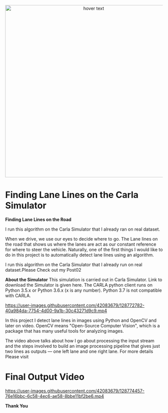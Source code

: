 <p align="center">
  <img src="./assets/Robocomp.png" width="550" title="hover text">
</p>


# **Finding Lane Lines on the Carla Simulator**

**Finding Lane Lines on the Road**

I run this algorithm on the Carla Simulator that I already ran on real dataset. 

When we drive, we use our eyes to decide where to go. The Lane lines on the road that shows us where the lanes are act as our constant reference for where to steer the vehicle. Naturally, one of the first things I would like to do in this project is to automatically detect lane lines using an algorithm.

I run this algorithm on the Carla Simulator that I already run on real dataset.Please Check out my Post02

**About the Simulator**
This simulation is carried out in Carla Simulator. Link to download the Simulator is given here. The CARLA python client runs on Python 3.5.x or Python 3.6.x (x is any number). Python 3.7 is not compatible with CARLA.

https://user-images.githubusercontent.com/42083679/128772782-40a984da-7754-4d00-9a1b-30c43271d9c9.mp4





In this project I detect lane lines in images using Python and OpenCV and later on video.  OpenCV means "Open-Source Computer Vision", which is a package that has many useful tools for analyzing images.  

The video above talks about how I go about processing the input stream and the steps involved to build an image processing pipeline that gives just two lines as outputs — one left lane and one right lane. For more details Please visit


# Final Output Video

https://user-images.githubusercontent.com/42083679/128774457-76e16bbc-6c58-4ec6-ae58-8bbe11bf2be6.mp4





**Thank You**


